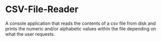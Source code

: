 # CSV-File-Reader
A console application that reads the contents of a csv file from disk and prints the numeric and/or alphabetic values within the file depending on what the user requests.
